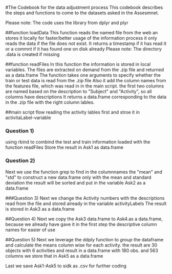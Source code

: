 #The Codebook for the data adjustment process
This codebook describes the steps and functions to come to the datasets asked in the Assesmnet.

Please note: The code uses the library from dplyr and plyr

##function loadData
This function reads the named file from the web an stores it locally for faster/better usage of the information process
it only reads the data if the file does not exist. It returns a timestamp if it has read it or a commnt if it has found one on disk already
Please note: The directory .data is created if missing

##function readFiles
In this function the information is stored in local variables. The files are extracted on demand from the .zip file and returned as a data.frame
The function takes one arguments to specify whether the train or test data is read from the .zip file
Also it add the column names from the features file, which was read in in the main script.
the first two columns are named based on the description to "Subject" and "Activity", so all columns have descriptions
It returns a data.frame corresponding to the data in the .zip file with the right column lables.

##main script flow
reading the activity lables first and stroe it in activitaLabel-variable
### Question 1)
using rbind to combind the test and train information loaded with the function readFiles
Store the result in Ask1 as data.frame

### Question 2)
Next we use the function grep to find in the columnnames the "mean" and "std" to construct a new data.frame 
only with the mean and standard deviation the result will be sorted and put in the variable Ask2 as a data.frame

###Question 3)
Next we change the Activity numbers with the descriptions read from the file and stored already in the variable activityLabels
The result is stored in Ask3 as a data.frame

##Question 4)
Next we copy the Ask3 data.frame to Ask4.as a data.frame, because we already have gave it in the first step the descriptive column names
for easier of use

##Question 5)
Next we leverage the ddply function to *group* the dataframe and calculate the means column wise for each activity. 
the result are 30 objects with 6 activities and result in a data.frame with 180 obs. and 563 columns
we store that in Ask5 as a data.frame

Last we save Ask1-Ask5 to sidk as .csv for further coding

